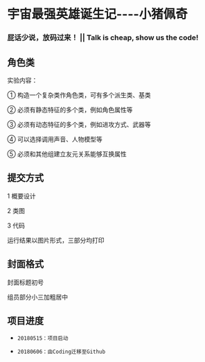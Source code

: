 # 宇宙最强英雄诞生记----小猪佩奇

### 屁话少说，放码过来！ || Talk is cheap, show us the code!

## 角色类

实验内容：

① 构造一个复杂类作角色类，可有多个派生类、基类

② 必须有静态特征的多个类，例如角色属性等

③ 必须有动态特征的多个类，例如进攻方式、武器等

④ 可以选择调用声音、人物模型等

⑤ 必须和其他组建立友元关系能够互换属性

## 提交方式

1 概要设计

2 类图

3 代码

运行结果以图片形式，三部分均打印

## 封面格式

封面标题初号

组员部分小三加粗居中

## 项目进度

- `20180515：项目启动`

- `20180606：由Coding迁移至Github`
